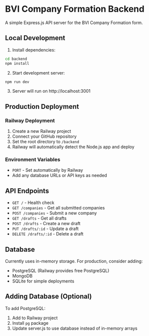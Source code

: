 # BVI Company Formation Backend

A simple Express.js API server for the BVI Company Formation form.

## Local Development

1. Install dependencies:
```bash
cd backend
npm install
```

2. Start development server:
```bash
npm run dev
```

3. Server will run on http://localhost:3001

## Production Deployment

### Railway Deployment

1. Create a new Railway project
2. Connect your GitHub repository
3. Set the root directory to `/backend`
4. Railway will automatically detect the Node.js app and deploy

### Environment Variables
- `PORT` - Set automatically by Railway
- Add any database URLs or API keys as needed

## API Endpoints

- `GET /` - Health check
- `GET /companies` - Get all submitted companies
- `POST /companies` - Submit a new company
- `GET /drafts` - Get all drafts
- `POST /drafts` - Create a new draft
- `PUT /drafts/:id` - Update a draft
- `DELETE /drafts/:id` - Delete a draft

## Database

Currently uses in-memory storage. For production, consider adding:
- PostgreSQL (Railway provides free PostgreSQL)
- MongoDB
- SQLite for simple deployments

## Adding Database (Optional)

To add PostgreSQL:

1. Add to Railway project
2. Install `pg` package
3. Update server.js to use database instead of in-memory arrays
